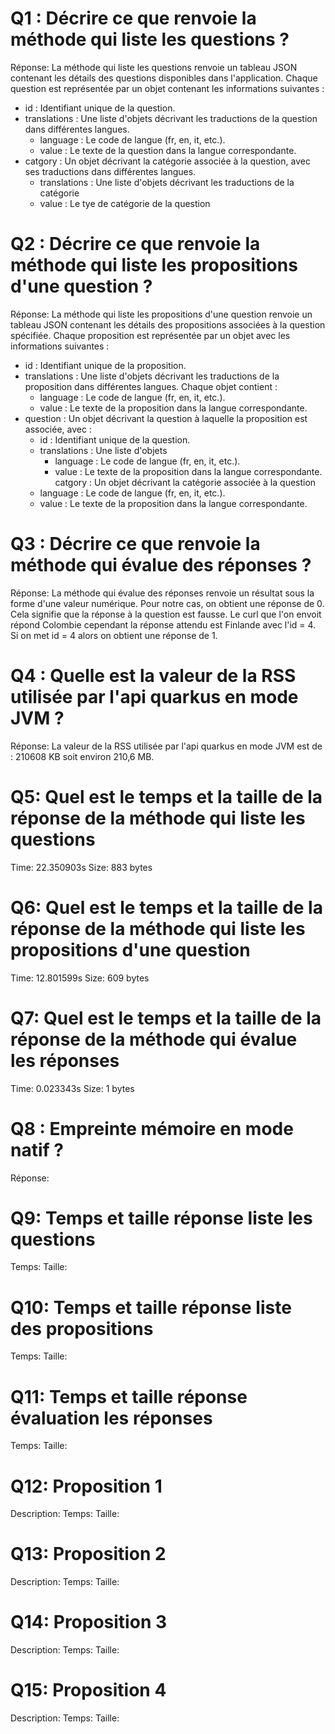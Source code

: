 # Q1 : Décrire ce que renvoie la méthode qui liste les questions ?
Réponse:
La méthode qui liste les questions renvoie un tableau JSON contenant les détails des questions disponibles dans l'application. Chaque question est représentée par un objet contenant les informations suivantes :

- id : Identifiant unique de la question.
- translations : Une liste d'objets décrivant les traductions de la question dans différentes langues. 
    - language : Le code de langue (fr, en, it, etc.).
    - value : Le texte de la question dans la langue correspondante.
- catgory : Un objet décrivant la catégorie associée à la question, avec ses traductions dans différentes langues. 
    - translations : Une liste d'objets décrivant les traductions de la catégorie
    - value : Le tye de catégorie de la question

# Q2 : Décrire ce que renvoie la méthode qui liste les propositions d'une question ?
Réponse:
La méthode qui liste les propositions d'une question renvoie un tableau JSON contenant les détails des propositions associées à la question spécifiée. Chaque proposition est représentée par un objet avec les informations suivantes :

- id : Identifiant unique de la proposition.
- translations : Une liste d'objets décrivant les traductions de la proposition dans différentes langues. Chaque objet contient :
    - language : Le code de langue (fr, en, it, etc.).
    - value : Le texte de la proposition dans la langue correspondante.
- question : Un objet décrivant la question à laquelle la proposition est associée, avec :
    - id : Identifiant unique de la question.
    - translations : Une liste d'objets
        - language : Le code de langue (fr, en, it, etc.).
        - value : Le texte de la proposition dans la langue correspondante.
catgory : Un objet décrivant la catégorie associée à la question
    - language : Le code de langue (fr, en, it, etc.).
    - value : Le texte de la proposition dans la langue correspondante.

# Q3 : Décrire ce que renvoie la méthode qui évalue des réponses ?
Réponse:
La méthode qui évalue des réponses renvoie un résultat sous la forme d'une valeur numérique.
Pour notre cas, on obtient une réponse de 0. Cela signifie que la réponse à la question est fausse.
Le curl que l'on envoit répond Colombie cependant la réponse attendu est Finlande avec l'id = 4. Si on met id = 4 alors on obtient une réponse de 1.

# Q4 : Quelle est la valeur de la RSS utilisée par l'api quarkus en mode JVM ?
Réponse:
La valeur de la RSS utilisée par l'api quarkus en mode JVM est de : 210608 KB soit environ 210,6 MB.

# Q5: Quel est le temps et la taille de la réponse  de la méthode qui liste les questions
Time: 22.350903s
Size: 883 bytes

# Q6: Quel est le temps et la taille de la réponse  de la méthode qui liste les propositions d'une question
Time: 12.801599s
Size: 609 bytes

# Q7: Quel est le temps et la taille de la réponse  de la méthode qui évalue les réponses
Time: 0.023343s
Size: 1 bytes

# Q8 : Empreinte mémoire en mode natif ?
Réponse:

# Q9: Temps et  taille  réponse   liste les questions
Temps:
Taille:

# Q10: Temps et  taille  réponse  liste des propositions
Temps:
Taille:

# Q11: Temps et  taille  réponse  évaluation les réponses
Temps:
Taille:

# Q12:  Proposition 1
Description:
Temps:
Taille:

# Q13:  Proposition 2
Description:
Temps:
Taille:

# Q14:  Proposition 3
Description:
Temps:
Taille:

# Q15:  Proposition 4
Description:
Temps:
Taille: